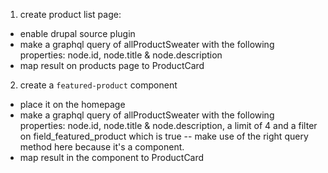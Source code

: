 1. create product list page:
- enable drupal source plugin
- make a graphql query of allProductSweater with the following properties: node.id, node.title & node.description
- map result on products page to ProductCard

2. create a `featured-product` component
- place it on the homepage
- make a graphql query of allProductSweater with the following properties: node.id, node.title & node.description, a limit of 4 and a filter on field_featured_product which is true
-- make use of the right query method here because it's a component.
- map result in the component to ProductCard
